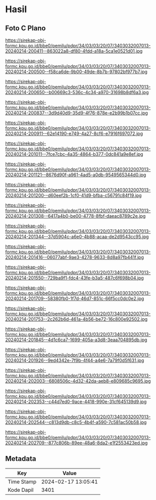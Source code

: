 # Hasil

## Foto C Plano

https://sirekap-obj-formc.kpu.go.id/bbe0/pemilu/pdpr/34/03/03/20/07/3403032007013-20240214-200411--863022a8-df80-4fdd-a18a-5ca1e0521d01.jpg

https://sirekap-obj-formc.kpu.go.id/bbe0/pemilu/pdpr/34/03/03/20/07/3403032007013-20240214-200500--f58ca6de-9b00-49de-8b7b-97802bf977b7.jpg

https://sirekap-obj-formc.kpu.go.id/bbe0/pemilu/pdpr/34/03/03/20/07/3403032007013-20240214-200650--b00669c3-536c-4c34-a970-31698b8df6a3.jpg

https://sirekap-obj-formc.kpu.go.id/bbe0/pemilu/pdpr/34/03/03/20/07/3403032007013-20240214-200837--3d9d40d9-35d9-4f76-878e-e2b99b1b07cc.jpg

https://sirekap-obj-formc.kpu.go.id/bbe0/pemilu/pdpr/34/03/03/20/07/3403032007013-20240214-200911--62e14190-e749-4a27-8cf6-e7916f697072.jpg

https://sirekap-obj-formc.kpu.go.id/bbe0/pemilu/pdpr/34/03/03/20/07/3403032007013-20240214-201011--7fce7cbc-4a35-4864-b377-0dc841a9e8ef.jpg

https://sirekap-obj-formc.kpu.go.id/bbe0/pemilu/pdpr/34/03/03/20/07/3403032007013-20240214-201121--8676d90f-a961-4ad5-a0db-9549565344d0.jpg

https://sirekap-obj-formc.kpu.go.id/bbe0/pemilu/pdpr/34/03/03/20/07/3403032007013-20240214-201200--d60eef2b-1cf0-41d9-bfba-c56791c84f19.jpg

https://sirekap-obj-formc.kpu.go.id/bbe0/pemilu/pdpr/34/03/03/20/07/3403032007013-20240214-201308--6417a4b0-be00-4778-8fbf-daeac8789c2e.jpg

https://sirekap-obj-formc.kpu.go.id/bbe0/pemilu/pdpr/34/03/03/20/07/3403032007013-20240214-201344--37d5904c-a6e0-4b88-acaa-de2d9543cc95.jpg

https://sirekap-obj-formc.kpu.go.id/bbe0/pemilu/pdpr/34/03/03/20/07/3403032007013-20240214-201416--06077abf-9ae3-4278-9633-8d8a97fb441f.jpg

https://sirekap-obj-formc.kpu.go.id/bbe0/pemilu/pdpr/34/03/03/20/07/3403032007013-20240214-201550--729ba9f1-fdc4-43fe-b3a5-487c6f698b04.jpg

https://sirekap-obj-formc.kpu.go.id/bbe0/pemilu/pdpr/34/03/03/20/07/3403032007013-20240214-201709--58380fb0-1f7d-46d7-851c-66f5cc0dc0e2.jpg

https://sirekap-obj-formc.kpu.go.id/bbe0/pemilu/pdpr/34/03/03/20/07/3403032007013-20240214-201753--2c262b6d-461a-4b56-be72-16c800e92502.jpg

https://sirekap-obj-formc.kpu.go.id/bbe0/pemilu/pdpr/34/03/03/20/07/3403032007013-20240214-201845--4d1c6ca7-1699-405a-a3d8-3eaa704895db.jpg

https://sirekap-obj-formc.kpu.go.id/bbe0/pemilu/pdpr/34/03/03/20/07/3403032007013-20240214-201926--9ed4342e-7f9b-4f44-a4e6-7a79f0d5f631.jpg

https://sirekap-obj-formc.kpu.go.id/bbe0/pemilu/pdpr/34/03/03/20/07/3403032007013-20240214-202003--6808506c-4d32-42da-aeb8-e809685c9695.jpg

https://sirekap-obj-formc.kpu.go.id/bbe0/pemilu/pdpr/34/03/03/20/07/3403032007013-20240214-202353--c44d7ed0-9ace-4418-990e-31cf645139d9.jpg

https://sirekap-obj-formc.kpu.go.id/bbe0/pemilu/pdpr/34/03/03/20/07/3403032007013-20240214-202544--c813d9db-c8c5-4b4f-a590-7c581ac50b58.jpg

https://sirekap-obj-formc.kpu.go.id/bbe0/pemilu/pdpr/34/03/03/20/07/3403032007013-20240214-202709--877c806b-89ee-48a6-8da2-e1f2553423ed.jpg


## Metadata

| Key        | Value               |
| ---------- | ------------------- |
| Time Stamp | 2024-02-17 13:05:41 |
| Kode Dapil | 3401                |



